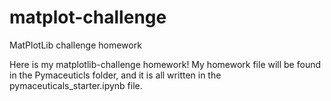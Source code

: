# matplot-challenge
MatPlotLib challenge homework 

Here is my matplotlib-challenge homework! My homework file will be found in the Pymaceuticls folder, and it is all written in the pymaceuticals_starter.ipynb file. 
